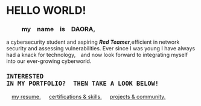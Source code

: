 # HELLO WORLD!
### &emsp; &emsp; my&emsp;name&emsp;is&emsp;DAORA,
a cybersecurity student and aspiring ***Red Teamer***,efficient in network security and assessing vulnerabilities. Ever since I was young I have always had a knack for technology,&emsp;and now look forward to integrating myself into our ever-growing cyberworld.

### <pre>INTERESTED IN MY PORTFOLIO? &emsp;THEN TAKE A LOOK BELOW!</pre>
&emsp;[my resume.](https://github.com/zaunite/portfolio/blob/e27dd523a2339f8eb79b49d92c45e6e419fccc58/RESUME.pdf) &emsp; [certifications & skills.](https://github.com/zaunite/portfolio/blob/4718f915b957c4fc3d386ef39ecd10547bef8722/skills_and_certs.md) &emsp; [projects & community.](https://github.com/zaunite/portfolio/blob/e43968c36d3fd5c522762f7b7a9042dd0a32df9f/involvement.md)
